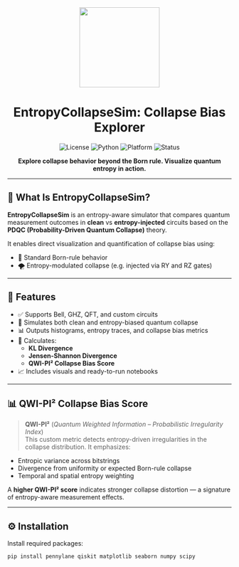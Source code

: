 <div align="center">

<img src="assets/EntropyCollapseSim_Logo.png" width="180"/>

# EntropyCollapseSim: Collapse Bias Explorer

![License](https://img.shields.io/badge/license-Provisional%20Patent-blue)
![Python](https://img.shields.io/badge/Python-3.9%2B-green)
![Platform](https://img.shields.io/badge/Quantum-PennyLane%20%7C%20Qiskit-purple)
![Status](https://img.shields.io/badge/status-Prototype%20Ready-yellow)

**Explore collapse behavior beyond the Born rule. Visualize quantum entropy in action.**

</div>

---

## 🔬 What Is EntropyCollapseSim?

**EntropyCollapseSim** is an entropy-aware simulator that compares quantum measurement outcomes in **clean** vs **entropy-injected** circuits based on the **PDQC (Probability-Driven Quantum Collapse)** theory.

It enables direct visualization and quantification of collapse bias using:
- 🧼 Standard Born-rule behavior
- 🌪 Entropy-modulated collapse (e.g. injected via RY and RZ gates)

---

## 🧠 Features

- ✅ Supports Bell, GHZ, QFT, and custom circuits
- 🔁 Simulates both clean and entropy-biased quantum collapse
- 📊 Outputs histograms, entropy traces, and collapse bias metrics
- 📐 Calculates:
  - **KL Divergence**
  - **Jensen-Shannon Divergence**
  - **QWI-PI² Collapse Bias Score**
- 📈 Includes visuals and ready-to-run notebooks

---

## 📊 QWI-PI² Collapse Bias Score

> **QWI-PI²** (*Quantum Weighted Information – Probabilistic Irregularity Index*)  
This custom metric detects entropy-driven irregularities in the collapse distribution. It emphasizes:
- Entropic variance across bitstrings
- Divergence from uniformity or expected Born-rule collapse
- Temporal and spatial entropy weighting

A **higher QWI-PI² score** indicates stronger collapse distortion — a signature of entropy-aware measurement effects.

---

## ⚙️ Installation

Install required packages:

```bash
pip install pennylane qiskit matplotlib seaborn numpy scipy
